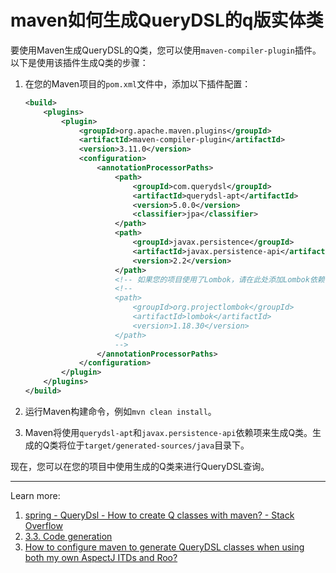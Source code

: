 
# maven如何生成QueryDSL的q版实体类

要使用Maven生成QueryDSL的Q类，您可以使用`maven-compiler-plugin`插件。以下是使用该插件生成Q类的步骤：

1. 在您的Maven项目的`pom.xml`文件中，添加以下插件配置：

    ```xml
    <build>
        <plugins>
            <plugin>
                <groupId>org.apache.maven.plugins</groupId>
                <artifactId>maven-compiler-plugin</artifactId>
                <version>3.11.0</version>
                <configuration>
                    <annotationProcessorPaths>
                        <path>
                            <groupId>com.querydsl</groupId>
                            <artifactId>querydsl-apt</artifactId>
                            <version>5.0.0</version>
                            <classifier>jpa</classifier>
                        </path>
                        <path>
                            <groupId>javax.persistence</groupId>
                            <artifactId>javax.persistence-api</artifactId>
                            <version>2.2</version>
                        </path>
                        <!-- 如果您的项目使用了Lombok，请在此处添加Lombok依赖 -->
                        <!--
                        <path>
                            <groupId>org.projectlombok</groupId>
                            <artifactId>lombok</artifactId>
                            <version>1.18.30</version>
                        </path>
                        -->
                    </annotationProcessorPaths>
                </configuration>
            </plugin>
        </plugins>
    </build>
    ```

2. 运行Maven构建命令，例如`mvn clean install`。

3. Maven将使用`querydsl-apt`和`javax.persistence-api`依赖项来生成Q类。生成的Q类将位于`target/generated-sources/java`目录下。

现在，您可以在您的项目中使用生成的Q类来进行QueryDSL查询。

---
Learn more:

1. [spring - QueryDsl - How to create Q classes with maven? - Stack Overflow](https://stackoverflow.com/questions/24889990/querydsl-how-to-create-q-classes-with-maven)
2. [3.3. Code generation](http://querydsl.com/static/querydsl/3.2.0/reference/html/ch03s03.html)
3. [How to configure maven to generate QueryDSL classes when using both my own AspectJ ITDs and Roo?](https://groups.google.com/g/querydsl/c/NEiQzP4m1xA)
